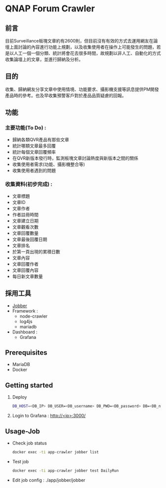 # QNAP Forum Crawler

## 前言
目前Surveillance板塊文章約有2600則，但目前沒有有效的方式去運用網友在論壇上面討論的內容進行功能上規劃，以及收集使用者在操作上可能發生的問題，若是以人工一個一個分類、統計將會花去很多時間，故規劃以非人工、自動化的方式收集論壇上的文章，並進行歸納及分析。

## 目的
收集、歸納網友分享文章中使用情境、功能要求、攝影機支援等訊息提供PM開發產品時的參考。也及早收集預警客戶對於產品品質疑慮的回報。

## 功能
### 主要功能(To Do) : 
* 歸納各類QVR產品有那些文章
* 統計哪類文章最多回覆
* 統計每個文章回覆頻率
* 在QVR新版本發行時，監測板塊文章討論熱度與新版本之間的關係
* 收集使用者需求(功能、攝影機整合等)
* 收集使用者遇到的問題

### 收集資料(初步完成) :
* 文章標題
* 文章ID
* 文章作者
* 作者註冊時間
* 文章建立日期
* 文章觀看次數
* 文章回覆數量
* 文章最後回覆日期
* 文章排名
* 於第一頁出現的累積日數
* 文章內容
* 文章回覆作者
* 文章回覆內容
* 每日新文章數量


## 採用工具

* [Jobber](https://github.com/dshearer/jobber/)
* Framework : 
    * node-crawler
    * log4js
    * mariadb
* Dashboard :
    * Grafana

## Prerequisites

* MariaDB
* Docker

## Getting started
1. Deploy
    ```BASH
    DB_HOST=<DB_IP> DB_USER=<DB_username> DB_PWD=<DB_password> DB=<DB_name> docker-compose up
    ```

2. Login to Grafana : [http://\<ip\>:3000/](http://<ip>:3000/)

## Usage-Job

* Check job status
    ```BASH
    docker exec -ti app-crawler jobber list
    ```
* Test job
    ```BASH
    docker exec -ti app-crawler jobber test DailyRun
    ```
* Edit job config : ./app/jobber/jobber